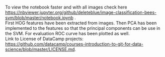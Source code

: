 To view the notebook faster and with all images check here https://nbviewer.jupyter.org/github/deleteblue/image-classification-bees-svm/blob/master/notebook.ipynb .
<br>
First HOG features have been extracted from images. Then PCA has been implemented to the features so that the principal components can be use in the SVM. For evaluation ROC curve has been plotted as well.  <br>
Link to License of DataCamp projects: https://github.com/datacamp/courses-introduction-to-git-for-data-science/blob/master/LICENSE.md.
